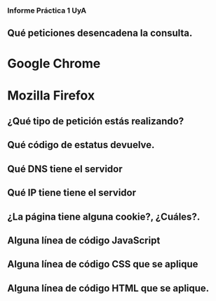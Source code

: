 ### Informe Práctica 1 UyA

## Qué peticiones desencadena la consulta.
# Google Chrome


# Mozilla Firefox




## ¿Qué tipo de petición estás realizando?
## Qué código de estatus devuelve.
## Qué DNS tiene el servidor
## Qué IP tiene tiene el servidor
## ¿La página tiene alguna cookie?, ¿Cuáles?.
## Alguna línea de código JavaScript
## Alguna línea de código CSS que se aplique
## Alguna línea de código HTML que se aplique.
